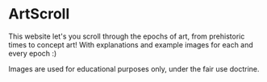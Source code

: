 # ArtScroll

This website let's you scroll through the epochs of art, from prehistoric times to concept art! With explanations and example images for each and every epoch :)

Images are used for educational purposes only, under the fair use doctrine.